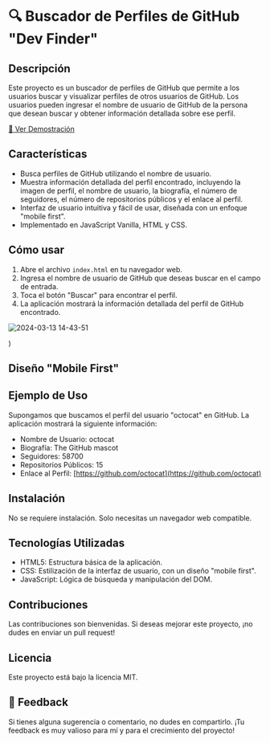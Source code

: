 # 🔍 Buscador de Perfiles de GitHub "Dev Finder"

## Descripción
Este proyecto es un buscador de perfiles de GitHub que permite a los usuarios buscar y visualizar perfiles de otros usuarios de GitHub. Los usuarios pueden ingresar el nombre de usuario de GitHub de la persona que desean buscar y obtener información detallada sobre ese perfil.

[🔗 Ver Demostración](https://dev-finder-nine-sigma.vercel.app/)

## Características
- Busca perfiles de GitHub utilizando el nombre de usuario.
- Muestra información detallada del perfil encontrado, incluyendo la imagen de perfil, el nombre de usuario, la biografía, el número de seguidores, el número de repositorios públicos y el enlace al perfil.
- Interfaz de usuario intuitiva y fácil de usar, diseñada con un enfoque "mobile first".
- Implementado en JavaScript Vanilla, HTML y CSS.

## Cómo usar
1. Abre el archivo `index.html` en tu navegador web.
2. Ingresa el nombre de usuario de GitHub que deseas buscar en el campo de entrada.
3. Toca el botón "Buscar" para encontrar el perfil.
4. La aplicación mostrará la información detallada del perfil de GitHub encontrado.

  ![2024-03-13 14-43-51](https://github.com/Diegojq/dev-finder/assets/137741139/7ebc369d-f135-4ffd-a228-c5077221af03)

)

## Diseño "Mobile First"

## Ejemplo de Uso
Supongamos que buscamos el perfil del usuario "octocat" en GitHub. La aplicación mostrará la siguiente información:
- Nombre de Usuario: octocat
- Biografía: The GitHub mascot
- Seguidores: 58700
- Repositorios Públicos: 15
- Enlace al Perfil: [https://github.com/octocat](https://github.com/octocat)

## Instalación
No se requiere instalación. Solo necesitas un navegador web compatible.

## Tecnologías Utilizadas
- HTML5: Estructura básica de la aplicación.
- CSS: Estilización de la interfaz de usuario, con un diseño "mobile first".
- JavaScript: Lógica de búsqueda y manipulación del DOM.

## Contribuciones
Las contribuciones son bienvenidas. Si deseas mejorar este proyecto, ¡no dudes en enviar un pull request!

## Licencia
Este proyecto está bajo la licencia MIT.

## 🔄 Feedback
Si tienes alguna sugerencia o comentario, no dudes en compartirlo. ¡Tu feedback es muy valioso para mí y para el crecimiento del proyecto!
